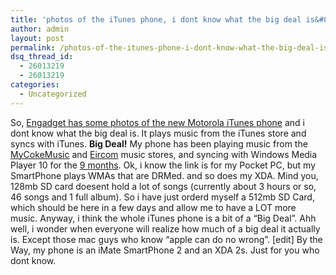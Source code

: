 ```yaml
---
title: 'photos of the iTunes phone, i dont know what the big deal is&#8230;'
author: admin
layout: post
permalink: /photos-of-the-itunes-phone-i-dont-know-what-the-big-deal-is/
dsq_thread_id:
  - 26013219
  - 26013219
categories:
  - Uncategorized
---
```

So, [Engadget has some photos of the new Motorola iTunes phone][1] and i dont know what the big deal is. It plays music from the iTunes store and syncs with iTunes. **Big Deal!** My phone has been playing music from the [MyCokeMusic][2] and [Eircom][3] music stores, and syncing with <a rhef="http://www.microsoft.com/windows/windowsmedia/mp10/default.aspx">Windows Media Player 10</a> for the [9 months][4]. Ok, i know the link is for my Pocket PC, but my SmartPhone plays WMAs that are DRMed. and so does my XDA. Mind you, 128mb SD card doesent hold a lot of songs (currently about 3 hours or so, 46 songs and 1 full album). So i have just orderd myself a 512mb SD Card, which should be here in a few days and allow me to have a LOT more music. Anyway, i think the whole iTunes phone is a bit of a &#8220;Big Deal&#8221;. Ahh well, i wonder when everyone will realize how much of a big deal it actually is. Except those mac guys who know &#8220;apple can do no wrong&#8221;. [edit] By the Way, my phone is an iMate SmartPhone 2 and an XDA 2s. Just for you who dont know.

 [1]: http://www.engadget.com/entry/1234000887049175/
 [2]: http://www.mycokemusic.com
 [3]: http://www.eircom.net/music
 [4]: http://blog.lotas-smartman.net/archive/2004/10/17/WindowsMediaPlayer10onPPCandPC.aspx